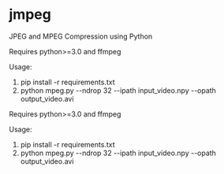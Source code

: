 # jmpeg
JPEG and MPEG Compression using Python

Requires python>=3.0 and ffmpeg

Usage:

1) pip install -r requirements.txt
2) python mpeg.py --ndrop 32 --ipath input_video.npy --opath output_video.avi

Requires python>=3.0 and ffmpeg

Usage:

1) pip install -r requirements.txt
2) python mpeg.py --ndrop 32 --ipath input_video.npy --opath output_video.avi
